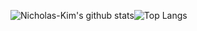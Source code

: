 ![Nicholas-Kim's github stats](https://github-readme-stats.vercel.app/api?username=dblepart99&count_private=true&show_icons=true&theme=graywhite)![Top Langs](https://github-readme-stats.vercel.app/api/top-langs/?username=dblepart99&langs_count=5&hide=xslt,html,CSS,scss&theme=graywhite)



<!-- **Nicholas-Kim/Nicholas-Kim** is a ✨ _special_ ✨ repository because its `README.md` (this file) appears on your GitHub profile. &hide=CSS,html,SCSS
Here are some ideas to get you started:
- 🔭 I’m currently working on ...
- 🌱 I’m currently learning ...
- 👯 I’m looking to collaborate on ...
- 🤔 I’m looking for help with ...
- 💬 Ask me about ...
- 📫 How to reach me: ...
- 😄 Pronouns: ...
- ⚡ Fun fact: ... -->
